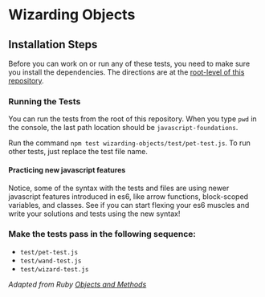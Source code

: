 # Wizarding Objects

## Installation Steps

Before you can work on or run any of these tests, you need to make sure you install the dependencies. The directions are at the [root-level of this repository](https://github.com/turingschool-examples/javascript-foundations).

### Running the Tests

You can run the tests from the root of this repository. When you type `pwd` in the console, the last path location should be `javascript-foundations`.

Run the command `npm test wizarding-objects/test/pet-test.js`. To run other tests, just replace the test file name.

#### Practicing new javascript features

Notice, some of the syntax with the tests and files are using newer javascript features introduced in es6, like arrow functions, block-scoped variables, and classes.  See if you can start flexing your es6 muscles and write your solutions and tests using the new syntax!  

### Make the tests pass in the following sequence:

* `test/pet-test.js`
* `test/wand-test.js`
* `test/wizard-test.js`

_Adapted from Ruby [Objects and Methods](https://github.com/turingschool/ruby-exercises/tree/master/objects-and-methods)_
